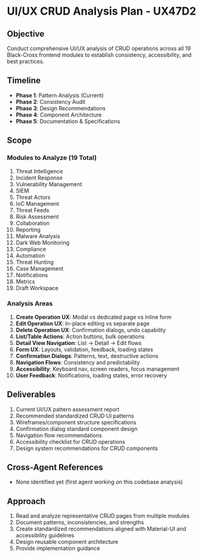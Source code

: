# UI/UX CRUD Analysis Plan - UX47D2

## Objective
Conduct comprehensive UI/UX analysis of CRUD operations across all 19 Black-Cross frontend modules to establish consistency, accessibility, and best practices.

## Timeline
- **Phase 1**: Pattern Analysis (Current)
- **Phase 2**: Consistency Audit
- **Phase 3**: Design Recommendations
- **Phase 4**: Component Architecture
- **Phase 5**: Documentation & Specifications

## Scope

### Modules to Analyze (19 Total)
1. Threat Intelligence
2. Incident Response
3. Vulnerability Management
4. SIEM
5. Threat Actors
6. IoC Management
7. Threat Feeds
8. Risk Assessment
9. Collaboration
10. Reporting
11. Malware Analysis
12. Dark Web Monitoring
13. Compliance
14. Automation
15. Threat Hunting
16. Case Management
17. Notifications
18. Metrics
19. Draft Workspace

### Analysis Areas
1. **Create Operation UX**: Modal vs dedicated page vs inline form
2. **Edit Operation UX**: In-place editing vs separate page
3. **Delete Operation UX**: Confirmation dialogs, undo capability
4. **List/Table Actions**: Action buttons, bulk operations
5. **Detail View Navigation**: List → Detail → Edit flows
6. **Form UX**: Layouts, validation, feedback, loading states
7. **Confirmation Dialogs**: Patterns, text, destructive actions
8. **Navigation Flows**: Consistency and predictability
9. **Accessibility**: Keyboard nav, screen readers, focus management
10. **User Feedback**: Notifications, loading states, error recovery

## Deliverables
1. Current UI/UX pattern assessment report
2. Recommended standardized CRUD UI patterns
3. Wireframes/component structure specifications
4. Confirmation dialog standard component design
5. Navigation flow recommendations
6. Accessibility checklist for CRUD operations
7. Design system recommendations for CRUD components

## Cross-Agent References
- None identified yet (first agent working on this codebase analysis)

## Approach
1. Read and analyze representative CRUD pages from multiple modules
2. Document patterns, inconsistencies, and strengths
3. Create standardized recommendations aligned with Material-UI and accessibility guidelines
4. Design reusable component architecture
5. Provide implementation guidance
